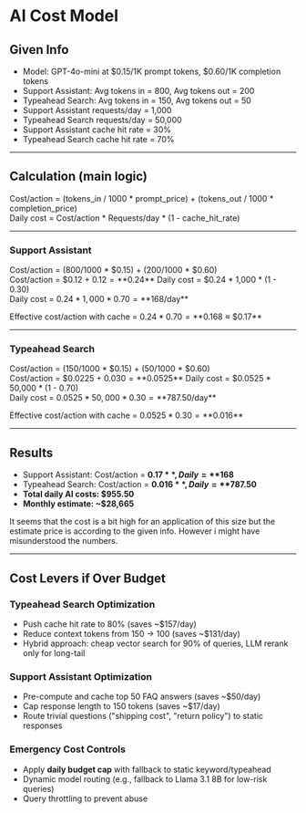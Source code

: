 # AI Cost Model 

## Given Info
- Model: GPT-4o-mini at $0.15/1K prompt tokens, $0.60/1K completion tokens
- Support Assistant: Avg tokens in = 800, Avg tokens out = 200
- Typeahead Search: Avg tokens in = 150, Avg tokens out = 50
- Support Assistant requests/day = 1,000
- Typeahead Search requests/day = 50,000
- Support Assistant cache hit rate = 30%
- Typeahead Search cache hit rate = 70%

---

## Calculation (main logic)
Cost/action = (tokens_in / 1000 * prompt_price) + (tokens_out / 1000 * completion_price)  
Daily cost = Cost/action * Requests/day * (1 - cache_hit_rate)

---

### Support Assistant
Cost/action = (800/1000 * $0.15) + (200/1000 * $0.60)  
Cost/action = $0.12 + $0.12 = **$0.24**
Daily cost = $0.24 * 1,000 * (1 - 0.30)  
Daily cost = $0.24 * 1,000 * 0.70 = **$168/day**

Effective cost/action with cache = $0.24 * 0.70 = **$0.168 ≈ $0.17**

---

### Typeahead Search  
Cost/action = (150/1000 * $0.15) + (50/1000 * $0.60)  
Cost/action = $0.0225 + $0.030 = **$0.0525**
Daily cost = $0.0525 * 50,000 * (1 - 0.70)  
Daily cost = $0.0525 * 50,000 * 0.30 = **$787.50/day**

Effective cost/action with cache = $0.0525 * 0.30 = **$0.016**

---

## Results
- Support Assistant: Cost/action = **$0.17**, Daily = **$168**  
- Typeahead Search: Cost/action = **$0.016**, Daily = **$787.50**  
- **Total daily AI costs: $955.50**  
- **Monthly estimate: ~$28,665**

It seems that the cost is a bit high for an application of this size but the estimate price is according to the given info.
However i might have misunderstood the numbers.

---

## Cost Levers if Over Budget

### Typeahead Search Optimization
- Push cache hit rate to 80% (saves ~$157/day)  
- Reduce context tokens from 150 → 100 (saves ~$131/day)  
- Hybrid approach: cheap vector search for 90% of queries, LLM rerank only for long-tail  

### Support Assistant Optimization
- Pre-compute and cache top 50 FAQ answers (saves ~$50/day)  
- Cap response length to 150 tokens (saves ~$17/day)  
- Route trivial questions ("shipping cost", "return policy") to static responses  

### Emergency Cost Controls
- Apply **daily budget cap** with fallback to static keyword/typeahead  
- Dynamic model routing (e.g., fallback to Llama 3.1 8B for low-risk queries)  
- Query throttling to prevent abuse
